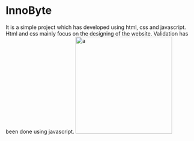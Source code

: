 # InnoByte

It is a simple project which has developed using html, css and javascript.
Html and css mainly focus on the designing of the website.
Validation has been done using javascript.
<img width="257" alt="a" src="https://github.com/tfahad/InnoByte/assets/74641555/90fe8d9b-5963-47e2-8809-337c33e71033">
